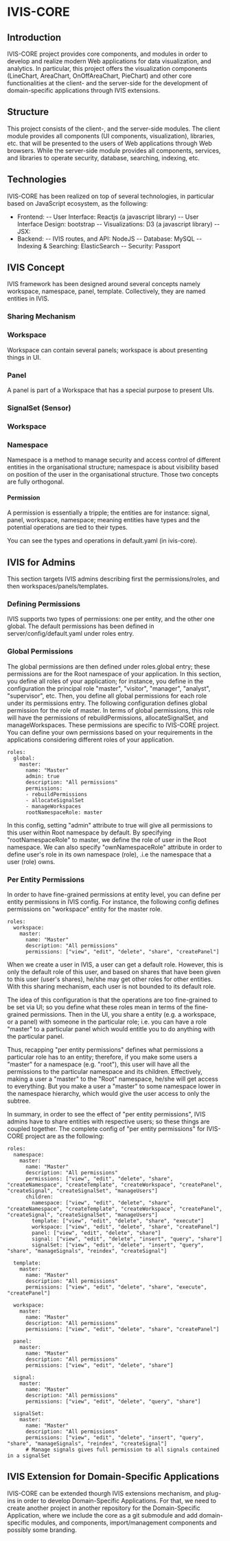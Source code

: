 # IVIS-CORE
## Introduction 
IVIS-CORE project provides core components, and modules in order to develop and realize modern Web applications for data visualization, and analytics. In particular, this project offers the visualization components (LineChart, AreaChart, OnOffAreaChart, PieChart) and other core functionalities at the client- and the server-side for the development of domain-specific applications through IVIS extensions.

## Structure
This project consists of the client-, and the server-side modules. The client module provides all components (UI components, visualization), libraries, etc. that will be presented to the users of Web applications through Web browsers. While the server-side module provides all components, services, and libraries to operate security, database, searching, indexing, etc.

## Technologies
IVIS-CORE has been realized on top of several technologies, in particular based on JavaScript ecosystem, as the following:

- Frontend: 
-- User Interface: Reactjs (a javascript library)
-- User Interface Design: bootstrap
-- Visualizations: D3 (a javascript library)
-- JSX:
- Backend:
-- IVIS routes, and API: NodeJS
-- Database: MySQL
-- Indexing & Searching: ElasticSearch
-- Security: Passport


## IVIS Concept
IVIS framework has been designed around several concepts namely workspace, namespace, panel, template. Collectively, they are named entities in IVIS.

### Sharing Mechanism

### Workspace
Workspace can contain several panels; workspace is about presenting things in UI. 

### Panel
A panel is part of a Workspace that has a special purpose to present UIs. 

### SignalSet (Sensor)

### Workspace

### Namespace
Namespace is a method to manage security and access control of different entities in the organisational structure; namespace is about visibility based on position of the user in the organisational structure. Those two concepts are fully orthogonal.

#### Permission

A permission is essentially a tripple; the entities are for instance: signal, panel, workspace, namespace; meaning entities have types and the potential operations are tied to their types.

You can see the types and operations in default.yaml (in ivis-core).

## IVIS for Admins
This section targets IVIS admins describing first the permissions/roles, and then workspaces/panels/templates.

### Defining Permissions 
IVIS supports two types of permissions: one per entity, and the other one global. The default permissions has been defined in server/config/default.yaml under roles entry.
### Global Permissions 
The global permissions are then defined under roles.global entry; these permissions are for the Root namespace of your application. In this section, you define all roles of your application; for instance, you define in the configuration the principal role "master", "visitor", "manager", "analyst", "supervisor", etc. Then, you define all global permissions for each role under its permissions entry.
The following configuration defines global permission for the role of master. In terms of global permissions, this role will have the permissions of rebuildPermissions, allocateSignalSet, and manageWorkspaces. These permissions are specific to IVIS-CORE project. You can define your own permissions based on your requirements in the applications considering different roles of your application.

```
roles:
  global:
    master:
      name: "Master"
      admin: true
      description: "All permissions"
      permissions:
      - rebuildPermissions
      - allocateSignalSet
      - manageWorkspaces
      rootNamespaceRole: master
```
In this config, setting "admin" attribute to true will give all permissions to this user within Root namespace by default.
By specifying "rootNamespaceRole" to master, we define the role of user in the Root namespace.
We can also specify "ownNamespaceRole" attribute in order to define user's role in its own namespace (role), .i.e the namespace that a user (role) owns.

### Per Entity Permissions 
In order to have fine-grained permissions at entity level, you can define per entity permissions in IVIS config. For instance, the following config defines permissions on "workspace" entity for the master role.
```
roles:
  workspace:
    master:
      name: "Master"
      description: "All permissions"
      permissions: ["view", "edit", "delete", "share", "createPanel"]
```
When we create a user in IVIS, a user can get a default role. However, this is only the default role of this user, and based on shares that have been given to this user (user's shares), he/she may get other roles for other entities. With this sharing mechanism, each user is not bounded to its default role.

The idea of this configuration is that the operations are too fine-grained to be set via UI; so you define what these roles mean in terms of the fine-grained permissions. Then in the UI, you share a entity (e.g. a workspace, or a panel) with someone in the particular role; i.e. you can have a role "master" to a particular panel which would entitle you to do anything with the particular panel.

Thus, recapping "per entity permissions" defines what permissions a particular role has to an entity; therefore, if you make some users a "master" for a namespace (e.g. "root"), this user will have all the permissions to the particular namespace and its children. Effectively, making a user a "master" to the "Root" namespace, he/she will get access to everything. 
But you make a user a "master" to some namespace lower in the namespace hierarchy, which would give the user access to only the subtree.

In summary, in order to see the effect of "per entity permissions", IVIS admins have to share entities with respective users; so these things are coupled together.
The complete config of "per entity permissions" for IVIS-CORE project are as the following:

```
roles:
  namespace:
    master:
      name: "Master"
      description: "All permissions"
      permissions: ["view", "edit", "delete", "share", "createNamespace", "createTemplate", "createWorkspace", "createPanel", "createSignal", "createSignalSet", "manageUsers"]
      children:
        namespace: ["view", "edit", "delete", "share", "createNamespace", "createTemplate", "createWorkspace", "createPanel", "createSignal", "createSignalSet", "manageUsers"]
        template: ["view", "edit", "delete", "share", "execute"]
        workspace: ["view", "edit", "delete", "share", "createPanel"]
        panel: ["view", "edit", "delete", "share"]
        signal: ["view", "edit", "delete", "insert", "query", "share"]
        signalSet: ["view", "edit", "delete", "insert", "query", "share", "manageSignals", "reindex", "createSignal"]

  template:
    master:
      name: "Master"
      description: "All permissions"
      permissions: ["view", "edit", "delete", "share", "execute", "createPanel"]

  workspace:
    master:
      name: "Master"
      description: "All permissions"
      permissions: ["view", "edit", "delete", "share", "createPanel"]

  panel:
    master:
      name: "Master"
      description: "All permissions"
      permissions: ["view", "edit", "delete", "share"]

  signal:
    master:
      name: "Master"
      description: "All permissions"
      permissions: ["view", "edit", "delete", "query", "share"]

  signalSet:
    master:
      name: "Master"
      description: "All permissions"
      permissions: ["view", "edit", "delete", "insert", "query", "share", "manageSignals", "reindex", "createSignal"]
      # Manage signals gives full permission to all signals contained in a signalSet
```


## IVIS Extension for Domain-Specific Applications
IVIS-CORE can be extended thourgh IVIS extensions mechanism, and plug-ins in order to develop Domain-Specific Applications. For that, we need to create another project in another repository for the Domain-Specific Application, where we include the core as a git submodule and add domain-specific modules, and components, import/management components and possibly some branding.
